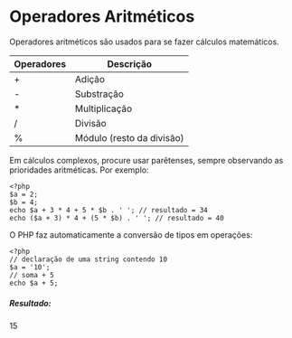 # Operadores Aritméticos

Operadores aritméticos são usados para se fazer cálculos matemáticos.

Operadores | Descrição
---------- | --------- 
  +        | Adição
  -        | Substração
  *        | Multiplicação
  /        | Divisão
  %        | Módulo (resto da divisão)

Em cálculos complexos, procure usar parêtenses, sempre observando as prioridades
aritméticas. Por exemplo:
   
    <?php
    $a = 2;
    $b = 4;
    echo $a + 3 * 4 + 5 * $b . ' '; // resultado = 34
    echo ($a + 3) * 4 + (5 * $b) . ' '; // resultado = 40

O PHP faz automaticamente a conversão de tipos em operações:
    
    <?php
    // declaração de uma string contendo 10
    $a = '10';
    // soma + 5
    echo $a + 5;

##### Resultado:
15  